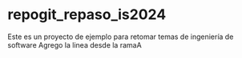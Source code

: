 # repogit_repaso_is2024
Este es un proyecto de ejemplo para retomar temas de ingeniería de software
Agrego la linea desde la ramaA
